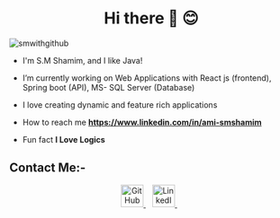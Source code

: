<h1 align="center">Hi there 👋 😊</h1>

<p align="left"> <img src="https://komarev.com/ghpvc/?username=smwithgithub&label=Profile%20views&color=0e75b6&style=flat" alt="smwithgithub" /> </p>

- I'm S.M Shamim, and I like Java!

- I’m currently working on Web Applications with React js (frontend), Spring boot (API), MS- SQL Server (Database)

- I love creating dynamic and feature rich applications

- How to reach me **https://www.linkedin.com/in/ami-smshamim**

- Fun fact **I Love Logics**

## Contact Me:-

<!-- HTML for a centered image with specific dimensions -->
<div align="center">
    <a href="https://github.com/smwithgithub">
        <img src="https://github.com/smwithgithub/SpringBoot-API-CRUD/assets/126904136/03f9c8f7-173c-402b-a502-206179dd42a5" alt="GitHub" width="40" height="40">
    </a>&nbsp;&nbsp;
    <a href="https://www.linkedin.com/in/ami-smshamim">
        <img src="https://github.com/smwithgithub/SpringBoot-API-CRUD/assets/126904136/51d06704-dc14-4fac-bedb-2fd736e09574" alt="LinkedIn" width="40" height="40">
    </a>&nbsp;&nbsp;
    
</div>
